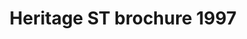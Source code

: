 ---
    title: Heritage ST brochure 1997
    slug: Heritage-ST-brochure-1997
    description:
    code: Heritage-ST-brochure-1997
    image: https://cmdiy-archive.s3.us-east-1.amazonaws.com/adverts/images/Heritage+ST+brochure+1997.jpeg
    download: https://cmdiy-archive.s3.us-east-1.amazonaws.com/adverts/documents/Heritage+ST+brochure+1997.pdf
---